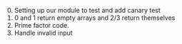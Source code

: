 0. Setting up our module to test and add canary test
1. 0 and 1 return empty arrays and 2/3 return themselves
2. Prime factor code.
3. Handle invalid input
